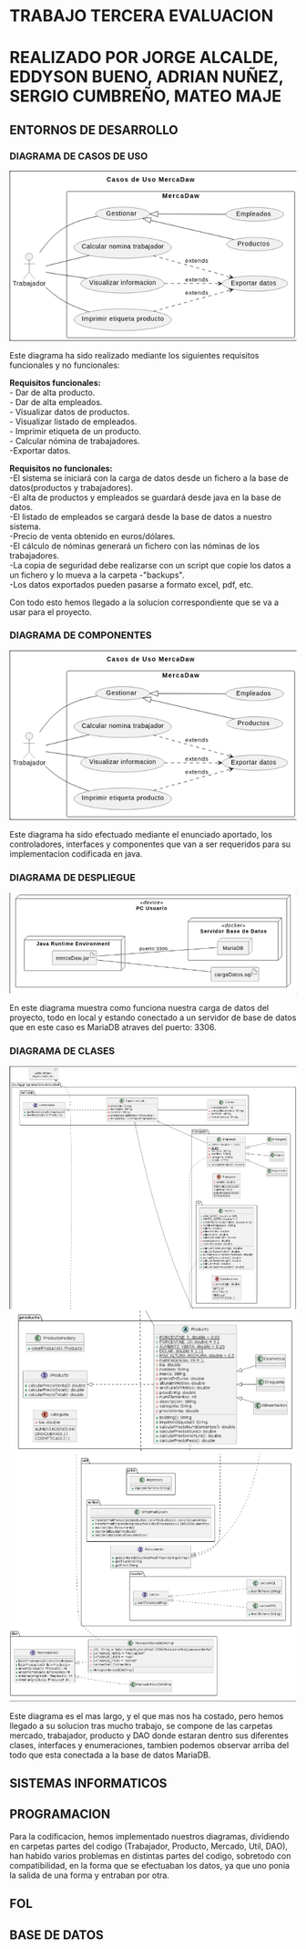 # TRABAJO TERCERA EVALUACION
# REALIZADO POR JORGE ALCALDE, EDDYSON BUENO, ADRIAN NUÑEZ, SERGIO CUMBREÑO, MATEO MAJE

## ENTORNOS DE DESARROLLO
### DIAGRAMA DE CASOS DE USO
![DIAGRAMA DE CASOS DE USO](imagenes/DiagramaDeCasosDeUsos.png)

Este diagrama ha sido realizado mediante los siguientes requisitos funcionales y no funcionales:

<b>Requisitos funcionales:</b>   
    - Dar de alta producto.  
    - Dar de alta empleados.  
    - Visualizar datos de productos.  
    - Visualizar listado de empleados.  
    - Imprimir etiqueta de un producto.  
    - Calcular nómina de trabajadores.  
    -Exportar datos.   

<b>Requisitos no funcionales:</b>  
    -El sistema se iniciará con la carga de datos desde un fichero a la base de datos(productos y trabajadores).  
    -El alta de productos y empleados se guardará desde java en la base de datos.  
    -El listado de empleados se cargará desde la base de datos a nuestro sistema.  
    -Precio de venta obtenido en euros/dólares.  
    -El cálculo de nóminas generará un fichero con las nóminas de los trabajadores.  
    -La copia de seguridad debe realizarse con un script que copie los datos a un fichero y lo mueva a la carpeta    -"backups".  
    -Los datos exportados pueden pasarse a formato excel, pdf, etc.  

Con todo esto hemos llegado a la solucion correspondiente que se va a usar para el proyecto.


### DIAGRAMA DE COMPONENTES
![DIAGRAMA DE COMPONENTES](imagenes/DiagramaDeCasosDeUsos.png)

Este diagrama ha sido efectuado mediante el enunciado aportado, los controladores, interfaces y componentes que van a ser requeridos para su implementacion codificada en java.


### DIAGRAMA DE DESPLIEGUE  
![DIAGRAMA DE DESPLIEGUE](imagenes/DiagramaDeDespliegue.png)

En este diagrama muestra como funciona nuestra carga de datos del proyecto, todo en local y estando conectado a un servidor de base de datos que en este caso es MariaDB atraves del puerto: 3306.
### DIAGRAMA DE CLASES
![DIAGRAMA DE CLASES MERCADO Y TRABAJADOR](imagenes/DiagramaDeClasesMercadoYTrabajador.png)  
![DIAGRAMA DE CLASES PRODUCTO](imagenes/DiagramaDeClasesProducto.png)  
![DIAGRAMA DE CLASES DAO Y UTIL](imagenes/DiagramaDeClasesDaoYUtil.png)  

Este diagrama es el mas largo, y el que mas nos ha costado, pero hemos llegado a su solucion tras mucho trabajo, se compone de las carpetas mercado, trabajador, producto y DAO donde estaran dentro sus diferentes clases, interfaces y enumeraciones, tambien podemos observar arriba del todo que esta conectada a la base de datos MariaDB.  

## SISTEMAS INFORMATICOS



## PROGRAMACION

Para la codificacion, hemos implementado nuestros diagramas, dividiendo en carpetas partes del codigo (Trabajador, Producto, Mercado, Util, DAO), han habido varios problemas en distintas partes del codigo, sobretodo con compatibilidad, en la forma que se efectuaban los datos, ya que uno ponia la salida de una forma y entraban por otra.
## FOL
## BASE DE DATOS